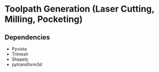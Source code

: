# Toolpath Generation (Laser Cutting, Milling, Pocketing)

## Dependencies
* Pyvista
* Trimesh
* Shapely
* pytransform3d
